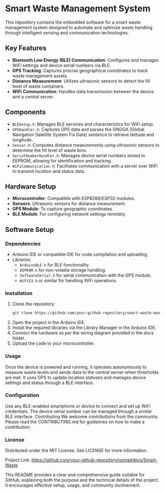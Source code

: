 # Smart Waste Management System

This repository contains the embedded software for a smart waste management system designed to automate and optimize waste handling through intelligent sensing and communication technologies.

## Key Features

- **Bluetooth Low Energy (BLE) Communication**: Configures and manages WiFi settings and device serial numbers via BLE.
- **GPS Tracking**: Captures precise geographical coordinates to track waste management assets.
- **Distance Measurement**: Utilizes ultrasonic sensors to detect the fill level of waste containers.
- **WiFi Communication**: Handles data transmission between the device and a central server.

## Components

- `BLESetup.h`: Manages BLE services and characteristics for WiFi setup.
- `GPSHandler.h`: Captures GPS data and parses the GNGGA (Global Navigation Satellite System Fix Data) sentence to retrieve latitude and longitude.
- `Sensor.h`: Computes distance measurements using ultrasonic sensors to determine the fill level of waste bins.
- `SerialNumberHandler.h`: Manages device serial numbers stored in EEPROM, allowing for identification and tracking.
- `WiFiCommunication.h`: Facilitates communication with a server over WiFi to transmit location and status data.

## Hardware Setup

- **Microcontroller**: Compatible with ESP8266/ESP32 modules.
- **Sensors**: Ultrasonic sensors for distance measurement.
- **GPS Module**: To capture geographic coordinates.
- **BLE Module**: For configuring network settings remotely.

## Software Setup

### Dependencies

- Arduino IDE or compatible IDE for code compilation and uploading.
- Libraries:
  - `ArduinoBLE.h` for BLE functionality.
  - `EEPROM.h` for non-volatile storage handling.
  - `SoftwareSerial.h` for serial communication with the GPS module.
  - `WiFiS3.h` or similar for handling WiFi operations.

### Installation

1. Clone the repository:
   ```bash
   git clone https://github.com/your-github-repository/smart-waste-management-system.git
2. Open the project in the Arduino IDE.
3. Install the required libraries via the Library Manager in the Arduino IDE.
4. Connect the hardware as per the wiring diagram provided in the docs folder.
5. Upload the code to your microcontroller.

### Usage
Once the device is powered and running, it operates autonomously to measure waste levels and sends data to the central server when thresholds are met. It uses GPS to update location statuses and manages device settings and status through a BLE interface.

### Configuration
Use any BLE-enabled smartphone or device to connect and set up WiFi credentials.
The device serial number can be managed through a similar BLE interface.
Contributing
We welcome contributions from the community. Please read the CONTRIBUTING.md for guidelines on how to make a contribution.

### License
Distributed under the MIT License. See LICENSE for more information.

Project Link: https://github.com/your-github-repository/nomaddevs/Smart-Waste


This README provides a clear and comprehensive guide suitable for GitHub, explaining both the purpose and the technical details of the project. It encourages effective setup, usage, and community involvement.

